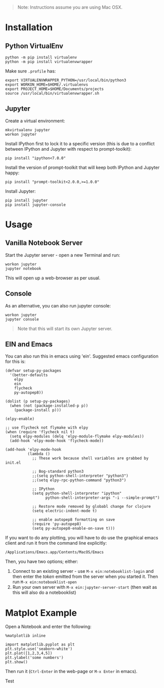 > Note: Instructions assume you are using Mac OSX.

Installation
============

Python VirtualEnv
-----------------

```
python -m pip install virtualenv
python -m pip install virtualenvwrapper
```

Make sure `.profile` has:
```
export VIRTUALENVWRAPPER_PYTHON=/usr/local/bin/python3
export WORKON_HOME=$HOME/.virtualenvs
export PROJECT_HOME=$HOME/Documents/projects
source /usr/local/bin/virtualenvwrapper.sh
```

Jupyter
-------

Create a virtual environment:
```
mkvirtualenv jupyter
workon jupyter
```

Install IPython first to lock it to a specific version (this is due to a conflict between IPython and Jupyter with respect to prompt-toolkit):
```
pip install "ipython<7.0.0"
```

Install the version of prompt-toolkit that will keep both IPython and Jupyter happy:
```
pip install "prompt-toolkit<2.0.0,>=1.0.0"
```

Install Jupyter:
```
pip install jupyter
pip install jupyter-console
```

Usage
=====

Vanilla Notebook Server
-----------------------

Start the Jupyter server - open a new Terminal and run:
```
workon jupyter
jupyter notebook
```

This will open up a web-browser as per usual.

Console
-------

As an alternative, you can also run jupyter console:
```
workon jupyter
jupyter console
```

> Note that this will start its own Jupyter server.

EIN and Emacs
-------------

You can also run this in emacs using 'ein'. Suggested emacs configuration for this is:
```
(defvar setup-py-packages
  '(better-defaults
    elpy
    ein
    flycheck
    py-autopep8))

(dolist (p setup-py-packages)
  (when (not (package-installed-p p))
    (package-install p)))

(elpy-enable)

;; use flycheck not flymake with elpy
(when (require 'flycheck nil t)
  (setq elpy-modules (delq 'elpy-module-flymake elpy-modules))
  (add-hook 'elpy-mode-hook 'flycheck-mode))

(add-hook 'elpy-mode-hook
          (lambda ()
            ;; These work because shell variables are grabbed by init.el

            ;; Bog-standard python3
            ;;(setq python-shell-interpreter "python3")
            ;;(setq elpy-rpc-python-command "python3")

            ;; IPython
            (setq python-shell-interpreter "ipython"
                  python-shell-interpreter-args "-i --simple-prompt")

            ;; Restore mode removed by globabl change for clojure
            (setq electric-indent-mode t)

            ;; enable autopep8 formatting on save
            (require 'py-autopep8)
            (setq py-autopep8-enable-on-save t)))
```

If you want to do any plotting, you will have to do use the graphical emacs client and run it from the command line explicitly:
```
/Applications/Emacs.app/Contents/MacOS/Emacs
```

Then, you have two options; either:
1. Connect to an existing server - use `M-x ein:notebooklist-login` and then enter the _token_ emitted from the server when you started it. Then run `M-x ein:notebooklist-open`
1. Run your own server with `M-x ein:jupyter-server-start` (then wait as this will also do a notebooklist)

Matplot Example
===============

Open a Notebook and enter the following:
```
%matplotlib inline

import matplotlib.pyplot as plt
plt.style.use('seaborn-white')
plt.plot([1,2,3,4,5])
plt.ylabel('some numbers')
plt.show()
```
Then run it (`Ctrl-Enter` in the web-page or `M-x Enter` in emacs).

Test
